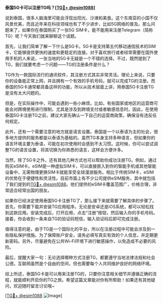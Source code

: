**泰国5G卡可以注册TG吗？[[TG💪+ @esim1088](https://t.me/s/esim1088)]**

说到泰国，很多人脑海里可能会浮现出阳光、沙滩和美食。这个东南亚的小国不仅风景优美，而且近年来在科技领域也有了不少进步，比如5G网络的普及。那么问题来了，如果你在泰国购买了一张5G SIM卡，能不能用来注册Telegram（简称TG）呢？今天我们就来聊聊这个话题。

首先，让我们简单了解一下什么是5G卡。5G卡是支持第五代移动通信技术的SIM卡，它能够提供更快的速度和更稳定的连接。对于喜欢旅行或者经常需要在国外使用手机的人来说，一张当地的5G卡无疑是一个不错的选择。不过，既然提到了TG，我们就要考虑一个问题——TG的注册条件是什么？

TG作为一款国际流行的通讯软件，其注册方式其实非常灵活。理论上来说，只要你的设备能正常上网，并且拥有一个有效的手机号码，就可以完成TG的注册。而泰国的5G卡通常都具备这样的功能，所以从技术层面上讲，用泰国5G卡注册TG是没有太大问题的。

但是，在实际操作中，可能会遇到一些小麻烦。比如，有些国家或地区的运营商可能会对跨境使用进行限制，尤其是涉及到跨境支付或者敏感信息时。因此，在使用泰国5G卡注册TG之前，建议大家先确认一下自己的运营商政策，确保没有违反任何规定。

此外，还有一个需要注意的地方就是语言设置。泰国是一个以泰语为主的社会，很多地方提供的服务都是以泰语为基础的。虽然TG本身支持多种语言，但如果你的语言环境主要为泰语，可能在初次使用时会感到不太习惯。这时候，你可以尝试调整TG的语言设置，将其切换为你熟悉的语言，这样会方便许多。

当然，除了5G卡之外，还有其他几种方式也可以帮助你成功注册TG。例如，通过购买eSIM卡。eSIM是一种虚拟SIM卡，可以直接嵌入到你的智能手机或其他智能设备中，无需物理更换SIM卡就能享受全球漫游服务。相比于传统SIM卡，eSIM的优势在于便捷性和灵活性。目前市面上有不少公司提供eSIM服务，其中就包括了我们提到的[TG💪+ @esim1088](https://t.me/s/esim1088)。他们提供的eSIM卡覆盖范围广，价格合理，非常适合经常出国的朋友。

如果你已经决定使用泰国5G卡注册TG了，那么接下来就需要了解具体的步骤了。首先，你需要下载并安装TG应用程序。无论是安卓还是iOS系统，都可以轻松找到这款应用。安装完成后，打开应用，点击“注册”按钮，然后输入你的手机号码。接着，你会收到一条来自TG的验证码短信，输入验证码后即可完成注册。

值得注意的是，由于TG是一个国际化的平台，所以在注册过程中可能会涉及到一些隐私保护措施。为了保障账户安全，请务必填写真实有效的个人信息，并定期更新密码。另外，尽量避免在公共Wi-Fi环境下进行敏感操作，以免造成不必要的风险。

最后，提醒大家一句：无论选择哪种方式注册TG，都要遵守当地法律法规和社会公德。互联网虽然是个自由的空间，但也需要每个人共同维护良好的网络环境。

综上所述，泰国5G卡是可以用来注册TG的，只要你注意相关细节并遵循正确的流程，就能顺利开启你的TG之旅。希望这篇文章能对你有所帮助！如果还有其他疑问，欢迎随时留言讨论哦~

[[TG💪+ @esim1088](https://t.me/s/esim1088) ![Image](https://i.postimg.cc/4NQfJmqS/Snipaste-2025-05-13-00-14-12.png)]